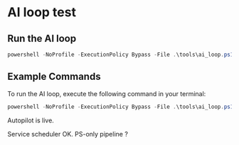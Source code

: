 # AI loop test

## Run the AI loop
```powershell
powershell -NoProfile -ExecutionPolicy Bypass -File .\tools\ai_loop.ps1
```

## Example Commands
To run the AI loop, execute the following command in your terminal:
```powershell
powershell -NoProfile -ExecutionPolicy Bypass -File .\tools\ai_loop.ps1
```
Autopilot is live.

Service scheduler OK.
PS-only pipeline ?
```